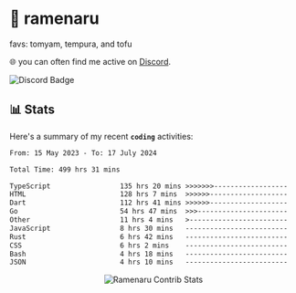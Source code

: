 # 🍜 ramenaru
favs: tomyam, tempura, and tofu

🌐 you can often find me active on [Discord](https://discordapp.com/users/503291004200157185).

![Discord Badge](https://dcbadge.vercel.app/api/shield/503291004200157185)

## 📊 Stats

Here's a summary of my recent **`coding`** activities:

<!--START_SECTION:waka-->

```txt
From: 15 May 2023 - To: 17 July 2024

Total Time: 499 hrs 31 mins

TypeScript                 135 hrs 20 mins >>>>>>>------------------   27.09 %
HTML                       128 hrs 7 mins  >>>>>>-------------------   25.65 %
Dart                       112 hrs 41 mins >>>>>>-------------------   22.56 %
Go                         54 hrs 47 mins  >>>----------------------   10.97 %
Other                      11 hrs 4 mins   >------------------------   02.22 %
JavaScript                 8 hrs 30 mins   -------------------------   01.70 %
Rust                       6 hrs 42 mins   -------------------------   01.34 %
CSS                        6 hrs 2 mins    -------------------------   01.21 %
Bash                       4 hrs 18 mins   -------------------------   00.86 %
JSON                       4 hrs 10 mins   -------------------------   00.84 %
```

<!--END_SECTION:waka-->

<div style="text-align: center;">
   <img align="center" src="https://github-readme-streak-stats.herokuapp.com/?user=Ramenaru&theme=dark&card_width=520" alt="Ramenaru Contrib Stats" />
</div>


